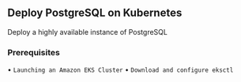 ## Deploy PostgreSQL on Kubernetes
 Deploy a highly available instance of PostgreSQL

### Prerequisites

   • `Launching an Amazon EKS Cluster`
   • `Download and configure eksctl`